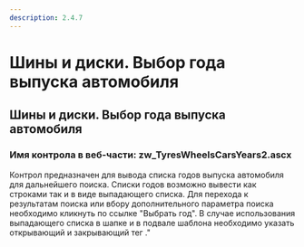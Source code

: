 ```yaml
---
description: 2.4.7
---
```


# Шины и диски. Выбор года выпуска автомобиля

## Шины и диски. Выбор года выпуска автомобиля

### Имя контрола в веб-части: zw\_TyresWheelsCarsYears2.ascx

Контрол предназначен для вывода списка годов выпуска автомобиля для дальнейшего поиска. Списки годов возможно вывести как строками так и в виде выпадающего списка. Для перехода к результатам поиска или вбору дополнительного параметра поиска необходимо кликнуть по ссылке "Выбрать год". В случае использования выпадающего списка в шапке и в подвале шаблона необходимо указать открывающий и закрывающий тег ."

